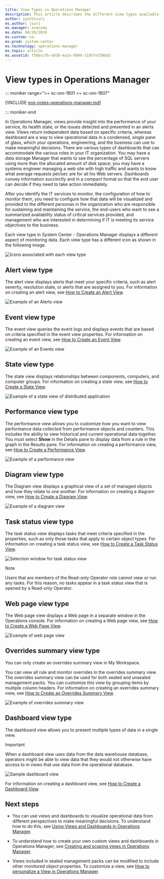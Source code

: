 ```yaml
---
title: View Types in Operations Manager
description: This article describes the different view types available in the Operations Manager consoles.
author: jyothisuri
ms.author: jsuri
ms.manager: evansma
ms.date: 04/29/2019
ms.custom: na
ms.prod: system-center
ms.technology: operations-manager
ms.topic: article
ms.assetid: f36bccfb-e038-4a3a-9999-3195fe738bd3
---
```


# View types in Operations Manager

::: moniker range=">= sc-om-1801 <= sc-om-1807"

[!INCLUDE [eos-notes-operations-manager.md](../includes/eos-notes-operations-manager.md)]

::: moniker-end

In Operations Manager, views provide insight into the performance of your service, its health state, or the issues detected and presented in an alerts view. Views return independent data based on specific criteria, whereas dashboard are a way to view operational data in a condensed, single pane of glass, which your operations, engineering, and the business can use to make meaningful decisions. There are various types of dashboards that can accommodate the various roles in your IT organization. You may have a data storage Manager that wants to see the percentage of SQL servers using more than the allocated amount of disk space; you may have a systems engineer managing a web site with high traffic and wants to know what average requests per/sec are for all his Web servers. Dashboards convey information succinctly and in a compact format so that the end user can decide if they need to take action immediately.

After you identify the IT services to monitor, the configuration of how to monitor them, you need to configure how that data will be visualized and provided to the different personas in the organization who are responsible for sustaining and maintaining the service, the end-users who want to see a summarized availability status of critical services provided, and management who are interested in determining if IT is meeting its service objectives to the business.

Each view type in System Center - Operations Manager displays a different aspect of monitoring data. Each view type has a different icon as shown in the following image.  

![Icons associated with each view type](./media/manage-console-view-types/om2016-operations-console-view-types.png)  

## Alert view type  

The alert view displays alerts that meet your specific criteria, such as alert severity, resolution state, or alerts that are assigned to you. For information on creating an alert view, see [How to Create an Alert View](manage-console-scope-views.md#how-to-create-an-alert-view).  

![Example of an Alerts view](./media/manage-console-view-types/om2016-operations-console-alertview.png)  

## Event view type  

The event view queries the event logs and displays events that are based on criteria specified in the event view properties. For information on creating an event view, see [How to Create an Event View](manage-console-scope-views.md#how-to-create-an-event-view).  

![Example of an Events view](./media/manage-console-view-types/om2016-operations-console-eventview.png)  

## State view type  

The state view displays relationships between components, computers, and computer groups. For information on creating a state view, see [How to Create a State View](manage-console-scope-views.md#how-to-create-a-state-view).  

![Example of a state view of distributed application](./media/manage-console-view-types/om2016-operations-console-stateview.png)  

## Performance view type  

The performance view allows you to customize how you want to view performance data collected from performance objects and counters. This includes the ability to view historical and current operational data together. You must select **Show** in the Details pane to display data from a rule in the graph in the Results pane. For information on creating a performance view, see [How to Create a Performance View](manage-console-scope-views.md#how-to-create-a-performance-view).  

![Example of a performance view](./media/manage-console-view-types/om2016-operations-console-performanceview.png)  

## Diagram view type  

The Diagram view displays a graphical view of a set of managed objects and how they relate to one another. For information on creating a diagram view, see [How to Create a Diagram View](manage-console-scope-views.md#how-to-create-a-diagram-view).  

![Example of a diagram view](./media/manage-console-view-types/om2016-operations-console-diagramview.png)  

## Task status view type  

The task status view displays tasks that meet criteria specified in the properties, such as only those tasks that apply to certain object types. For information on creating a task status view, see [How to Create a Task Status View](manage-console-scope-views.md#how-to-create-a-task-status-view).  

![Selection window for task status view](./media/manage-console-view-types/om2016-operations-console-taskstatus.png)  

> [!NOTE]  
> Users that are members of the Read-only Operator role cannot view or run any tasks. For this reason, no tasks appear in a task status view that is opened by a Read-only Operator.  

## Web page view type  

The Web page view displays a Web page in a separate window in the Operations console. For information on creating a Web page view, see [How to Create a Web Page View](manage-console-scope-views.md#how-to-create-a-web-page-view).  

![Example of web page view](./media/manage-console-view-types/om2016-operations-console-webpageview.png)  

## Overrides summary view type  

You can only create an overrides summary view in My Workspace.  

You can view all rule and monitor overrides in the overrides summary view. The overrides summary view can be used for both sealed and unsealed management packs. You can customize this view by grouping items by multiple column headers. For information on creating an overrides summary view, see [How to Create an Overrides Summary View](manage-console-scope-views.md#how-to-create-an-overrides-summary-view).  

![Example of overrides summary view](./media/manage-console-view-types/om2016-operations-console-overridesummaryview.png)  

## Dashboard view type  

The dashboard view allows you to present multiple types of data in a single view.  

> [!IMPORTANT]  
> When a dashboard view uses data from the data warehouse database, operators might be able to view data that they would not otherwise have access to in views that use data from the operational database.  

![Sample dashboard view](./media/manage-console-view-types/om2016-operations-console-dashboardview.png)  

For information on creating a dashboard view, see [How to Create a Dashboard View](manage-console-scope-views.md#how-to-create-a-dashboard-view).  

## Next steps

- You can use views and dashboards to visualize operational data from different perspectives to make meaningful decisions.  To understand how to do this, see [Using Views and Dashboards in Operations Manager](manage-console-using-views-dashboards.md).  

- To understand how to create your own custom views and dashboards in Operations Manager, see [Creating and scoping views in Operations Manager](~/scom/manage-console-scope-views.md).

- Views included in sealed management packs can be modified to include other monitored object properties.  To customize a view, see [How to personalize a View in Operations Manager](manage-console-personalize-views.md).  
